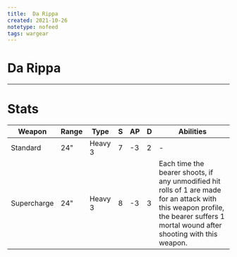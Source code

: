 ```yaml
---
title:  Da Rippa
created: 2021-10-26
notetype: nofeed
tags: wargear
---
```


# Da Rippa

---

# Stats

| Weapon      | Range | Type    | S   | AP  | D   | Abilities                                                                                                                                                                         |
| ----------- | ----- | ------- | --- | --- | --- | --------------------------------------------------------------------------------------------------------------------------------------------------------------------------------- |
| Standard    | 24"   | Heavy 3 | 7   | -3  | 2   | -                                                                                                                                                                                 |
| Supercharge | 24"   | Heavy 3 | 8   | -3  | 3   | Each time the bearer shoots, if any unmodified hit rolls of 1 are made for an attack with this weapon profile, the bearer suffers 1 mortal wound after shooting with this weapon. |